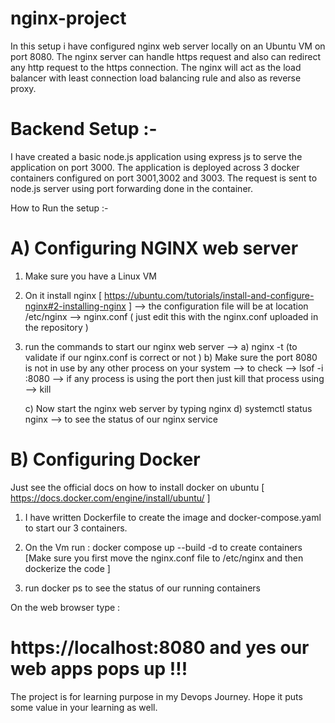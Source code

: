 # nginx-project

In this setup i have configured nginx web server locally on an Ubuntu VM on port 8080. 
The nginx server can handle https request and also can redirect any http request to the https connection. 
The nginx will act as the load balancer with least connection load balancing rule and also as reverse proxy.

# Backend Setup :-

I have created a basic node.js application using express js to serve the application on port 3000. 
The application is deployed across 3 docker containers configured on port 3001,3002 and 3003. 
The request is sent to node.js server using port forwarding done in the container.

How to Run the setup :-

# A) Configuring NGINX web server

1. Make sure you have a Linux VM 
2. On it install nginx [ https://ubuntu.com/tutorials/install-and-configure-nginx#2-installing-nginx ]
    --> the configuration file will be at location /etc/nginx --> nginx.conf ( just edit this with the nginx.conf uploaded in the repository )
3. run the commands to start our nginx web server -->
   a) nginx -t (to validate if our nginx.conf is correct or not )
   b) Make sure the port 8080 is not in use by any other process on your system
   --> to check --> lsof -i :8080 --> if any process is using the port then just kill that process using --> kill <process-id>
   
   c) Now start the nginx web server by typing nginx
   d) systemctl status nginx --> to see the status of our nginx service

# B) Configuring Docker 

Just see the official docs on how to install docker on ubuntu [ https://docs.docker.com/engine/install/ubuntu/ ]

1. I have written Dockerfile to create the image and docker-compose.yaml to start our 3 containers.
2. On the Vm run : docker compose up --build -d to create containers
[Make sure you first move the nginx.conf file to /etc/nginx and then dockerize the code ]

3. run docker ps to see the status of our running containers

On the web browser type :
# https://localhost:8080 and yes our web apps pops up !!!

The project is for learning purpose in my Devops Journey. Hope it puts some value in your learning as well.

